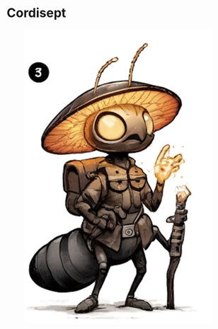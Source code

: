 # Cordisept

<figure><img src="../../.gitbook/assets/image (1) (1).png" alt=""><figcaption></figcaption></figure>
